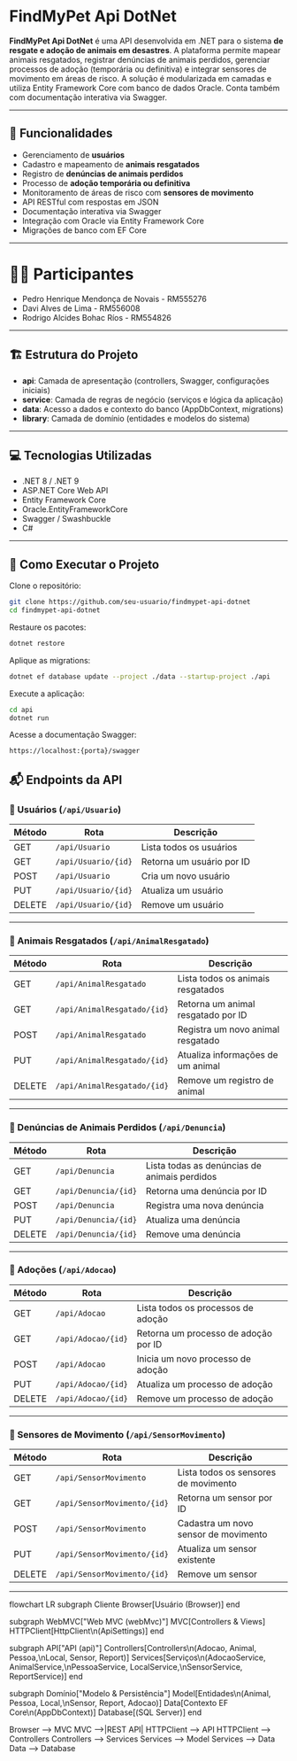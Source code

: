 # FindMyPet Api DotNet

**FindMyPet Api DotNet** é uma API desenvolvida em .NET para o sistema **de resgate e adoção de animais em desastres**. A plataforma permite mapear animais resgatados, registrar denúncias de animais perdidos, gerenciar processos de adoção (temporária ou definitiva) e integrar sensores de movimento em áreas de risco. A solução é modularizada em camadas e utiliza Entity Framework Core com banco de dados Oracle. Conta também com documentação interativa via Swagger.

---

## 📌 Funcionalidades

- Gerenciamento de **usuários**
- Cadastro e mapeamento de **animais resgatados**
- Registro de **denúncias de animais perdidos**
- Processo de **adoção temporária ou definitiva**
- Monitoramento de áreas de risco com **sensores de movimento**
- API RESTful com respostas em JSON
- Documentação interativa via Swagger
- Integração com Oracle via Entity Framework Core
- Migrações de banco com EF Core

---

# 👩‍💻 Participantes

- Pedro Henrique Mendonça de Novais - RM555276
- Davi Alves de Lima - RM556008
- Rodrigo Alcides Bohac Ríos - RM554826

---

## 🏗 Estrutura do Projeto

- **api**: Camada de apresentação (controllers, Swagger, configurações iniciais)
- **service**: Camada de regras de negócio (serviços e lógica da aplicação)
- **data**: Acesso a dados e contexto do banco (AppDbContext, migrations)
- **library**: Camada de domínio (entidades e modelos do sistema)

---

## 💻 Tecnologias Utilizadas

- .NET 8 / .NET 9
- ASP.NET Core Web API
- Entity Framework Core
- Oracle.EntityFrameworkCore
- Swagger / Swashbuckle
- C#

---

## 🚀 Como Executar o Projeto

Clone o repositório:

```bash
git clone https://github.com/seu-usuario/findmypet-api-dotnet
cd findmypet-api-dotnet
```

Restaure os pacotes:

```bash
dotnet restore
```

Aplique as migrations:

```bash
dotnet ef database update --project ./data --startup-project ./api
```

Execute a aplicação:
```bash
cd api
dotnet run
```

Acesse a documentação Swagger:
```bash
https://localhost:{porta}/swagger
```

## 📬 Endpoints da API

### 🔹 Usuários (`/api/Usuario`)

| Método | Rota                         | Descrição                   |
|--------|------------------------------|-----------------------------|
| GET    | `/api/Usuario`               | Lista todos os usuários     |
| GET    | `/api/Usuario/{id}`          | Retorna um usuário por ID   |
| POST   | `/api/Usuario`               | Cria um novo usuário        |
| PUT    | `/api/Usuario/{id}`          | Atualiza um usuário         |
| DELETE | `/api/Usuario/{id}`          | Remove um usuário           |

---

### 🔹 Animais Resgatados (`/api/AnimalResgatado`)

| Método | Rota                                   | Descrição                             |
|--------|----------------------------------------|---------------------------------------|
| GET    | `/api/AnimalResgatado`                 | Lista todos os animais resgatados     |
| GET    | `/api/AnimalResgatado/{id}`            | Retorna um animal resgatado por ID    |
| POST   | `/api/AnimalResgatado`                 | Registra um novo animal resgatado     |
| PUT    | `/api/AnimalResgatado/{id}`            | Atualiza informações de um animal     |
| DELETE | `/api/AnimalResgatado/{id}`            | Remove um registro de animal          |

---

### 🔹 Denúncias de Animais Perdidos (`/api/Denuncia`)

| Método | Rota                         | Descrição                                 |
|--------|------------------------------|-------------------------------------------|
| GET    | `/api/Denuncia`              | Lista todas as denúncias de animais perdidos |
| GET    | `/api/Denuncia/{id}`         | Retorna uma denúncia por ID               |
| POST   | `/api/Denuncia`              | Registra uma nova denúncia                |
| PUT    | `/api/Denuncia/{id}`         | Atualiza uma denúncia                     |
| DELETE | `/api/Denuncia/{id}`         | Remove uma denúncia                       |

---

### 🔹 Adoções (`/api/Adocao`)

| Método | Rota                         | Descrição                           |
|--------|------------------------------|-------------------------------------|
| GET    | `/api/Adocao`                | Lista todos os processos de adoção  |
| GET    | `/api/Adocao/{id}`           | Retorna um processo de adoção por ID|
| POST   | `/api/Adocao`                | Inicia um novo processo de adoção   |
| PUT    | `/api/Adocao/{id}`           | Atualiza um processo de adoção      |
| DELETE | `/api/Adocao/{id}`           | Remove um processo de adoção        |

---

### 🔹 Sensores de Movimento (`/api/SensorMovimento`)

| Método | Rota                                  | Descrição                              |
|--------|---------------------------------------|----------------------------------------|
| GET    | `/api/SensorMovimento`                | Lista todos os sensores de movimento   |
| GET    | `/api/SensorMovimento/{id}`           | Retorna um sensor por ID               |
| POST   | `/api/SensorMovimento`                | Cadastra um novo sensor de movimento   |
| PUT    | `/api/SensorMovimento/{id}`           | Atualiza um sensor existente           |
| DELETE | `/api/SensorMovimento/{id}`           | Remove um sensor                       |

---

flowchart LR
  subgraph Cliente
    Browser[Usuário (Browser)]
  end

  subgraph WebMVC["Web MVC (webMvc)"]
    MVC[Controllers & Views]
    HTTPClient[HttpClient\n(ApiSettings)]
  end

  subgraph API["API (api)"]
    Controllers[Controllers\n(Adocao, Animal, Pessoa,\nLocal, Sensor, Report)]
    Services[Serviços\n(AdocaoService, AnimalService,\nPessoaService, LocalService,\nSensorService, ReportService)]
  end

  subgraph Domínio["Modelo & Persistência"]
    Model[Entidades\n(Animal, Pessoa, Local,\nSensor, Report, Adocao)]
    Data[Contexto EF Core\n(AppDbContext)]
    Database[(SQL Server)]
  end

  Browser --> MVC
  MVC -->|REST API| HTTPClient --> API
  HTTPClient --> Controllers
  Controllers --> Services
  Services --> Model
  Services --> Data
  Data --> Database
